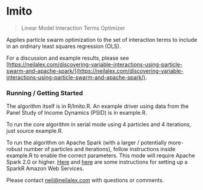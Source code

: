 # lmito
> Linear Model Interaction Terms Optimizer

Applies particle swarm optimization to the set of interaction terms to include in an ordinary least squares regression (OLS). 

For a discussion and example results, please see [https://neilalex.com/discovering-variable-interactions-using-particle-swarm-and-apache-spark/](https://neilalex.com/discovering-variable-interactions-using-particle-swarm-and-apache-spark/).

### Running / Getting Started
The algorithm itself is in R/lmito.R. An example driver using data from the Panel Study of Income Dynamics (PSID) is in example.R. 

To run the core algorithm in serial mode using 4 particles and 4 iterations, just source example.R.

To run the algorithm on Apache Spark (with a larger / potentially more-robust number of particles and iterations), follow instructions inside example.R to enable the correct parameters. This mode will require Apache Spark 2.0 or higher. [Here](https://www.r-bloggers.com/2015/11/launch-apache-spark-on-aws-ec2-and-initialize-sparkr-using-rstudio-2/) and [here](https://www.youtube.com/watch?v=ISsnKm2mAx4) are some instructions for setting up a SparkR Amazon Web Services.

Please contact neil@neilalex.com with questions or comments.
